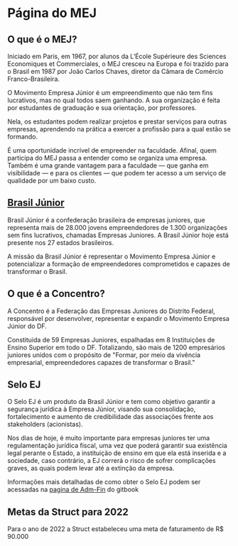 # Página do MEJ

## O que é o MEJ?

Iniciado em Paris, em 1967, por alunos da L’École Supérieure des Sciences Economiques et Commerciales, o MEJ cresceu na Europa e foi trazido para o Brasil em 1987 por João Carlos Chaves, diretor da Câmara de Comércio Franco-Brasileira.

O Movimento Empresa Júnior é um empreendimento que não tem fins lucrativos, mas no qual todos saem ganhando. A sua organização é feita por estudantes de graduação e sua orientação, por professores.

Nela, os estudantes podem realizar projetos e prestar serviços para outras empresas, aprendendo na prática a exercer a profissão para a qual estão se formando.

É uma oportunidade incrível de empreender na faculdade. Afinal, quem participa do MEJ passa a entender como se organiza uma empresa. Também é uma grande vantagem para a faculdade — que ganha em visibilidade — e para os clientes — que podem ter acesso a um serviço de qualidade por um baixo custo.

## [Brasil Júnior](https://brasiljunior.org.br//)

Brasil Júnior é a confederação brasileira de empresas juniores, que representa mais de 28.000 jovens empreendedores de 1.300 organizações sem fins lucrativos, chamadas Empresas Juniores. A Brasil Júnior hoje está presente nos 27 estados brasileiros.

A missão da Brasil Júnior é representar o Movimento Empresa Júnior e potencializar a formação de empreendedores comprometidos e capazes de transformar o Brasil.

## O que é a Concentro?

A Concentro é a Federação das Empresas Juniores do Distrito Federal, responsável por desenvolver, representar e expandir o Movimento Empresa Júnior do DF.

Constituida de 59 Empresas Juniores, espalhadas em 8 Instituições de Ensino Superior em todo o DF. Totalizando, são mais de 1200 empresários juniores unidos com o propósito de "Formar, por meio da vivência empresarial, empreendedores capazes de transformar o Brasil."

## Selo EJ

O Selo EJ é um produto da Brasil Júnior e tem como objetivo garantir a segurança jurídica à Empresa Júnior, visando sua consolidação, fortalecimento e aumento de credibilidade das associações frente aos stakeholders (acionistas).

Nos dias de hoje, é muito importante para empresas juniores ter uma regulamentação jurídica fiscal, uma vez que poderá garantir sua existência legal perante o Estado, a instituição de ensino em que ela está inserida e a sociedade, caso contrário, a EJ correrá o risco de sofrer complicações graves, as quais podem levar até a extinção da empresa.

Informações mais detalhadas de como obter o Selo EJ podem ser acessadas na [pagina de Adm-Fin](https://struct.gitbook.io/struct/gestao/administrativo-financeiro#selo-ej) do gitbook

## Metas da Struct para 2022

Para o ano de 2022 a Struct estabeleceu uma meta de faturamento de R$ 90.000
